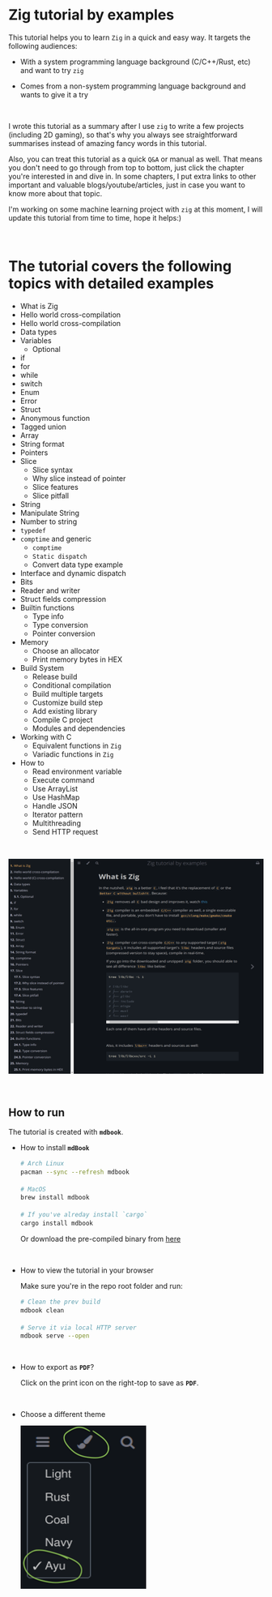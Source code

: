 # Zig tutorial by examples

This tutorial helps you to learn `Zig` in a quick and easy way. It targets the
following audiences:

- With a system programming language background (C/C++/Rust, etc) and want to
try `zig`

- Comes from a non-system programming language background and wants to give
it a try

</br>

I wrote this tutorial as a summary after I use `zig` to write a few projects
(including 2D gaming), so that's why you always see straightforward summarises
instead of amazing fancy words in this tutorial. 

Also, you can treat this tutorial as a quick `Q&A` or manual as well. That means
you don't need to go through from top to bottom, just click the chapter you're
interested in and dive in. In some chapters, I put extra links to other important
and valuable blogs/youtube/articles, just in case you want to know more about
that topic.

I'm working on some machine learning project with `zig` at this moment,  I will
update this tutorial from time to time, hope it helps:)

</br>

# The tutorial covers the following topics with detailed examples

- What is Zig
- Hello world cross-compilation
- Hello world  cross-compilation
- Data types
- Variables
    - Optional
- if
- for
- while
- switch
- Enum
- Error
- Struct
- Anonymous function
- Tagged union
- Array
- String format
- Pointers
- Slice
    - Slice syntax
    - Why slice instead of pointer
    - Slice features
    - Slice pitfall
- String
- Manipulate String
- Number to string
- `typedef`
- `comptime` and generic
    - `comptime`
    - `Static dispatch`
    - Convert data type example
- Interface and dynamic dispatch
- Bits
- Reader and writer
- Struct fields compression
- Builtin functions
    - Type info
    - Type conversion
    - Pointer conversion
- Memory
    - Choose an allocator
    - Print memory bytes in HEX
- Build System
    - Release build
    - Conditional compilation
    - Build multiple targets
    - Customize build step
    - Add existing library
    - Compile C project
    - Modules and dependencies
- Working with C
    - Equivalent functions in `Zig`
    - Variadic functions in `Zig`
- How to
    - Read environment variable
    - Execute command
    - Use ArrayList
    - Use HashMap
    - Handle JSON
    - Iterator pattern
    - Multithreading
    - Send HTTP request

</br>

![chapter-preview](./readme-images/chapter-preview.png)

</br>

## How to run

The tutorial is created with **`mdbook`**.

- How to install **`mdBook`**

    ```bash
    # Arch Linux
    pacman --sync --refresh mdbook

    # MacOS
    brew install mdbook

    # If you've alreday install `cargo`
    cargo install mdbook
    ```

    Or download the pre-compiled binary from [here](https://github.com/rust-lang/mdBook/releases)

    </br>

- How to view the tutorial in your browser

  Make sure you're in the repo root folder and run:

    ```bash
    # Clean the prev build
    mdbook clean

    # Serve it via local HTTP server
    mdbook serve --open
    ```

    </br>

- How to export as **`PDF`**?

    Click on the print icon on the right-top to save as **`PDF`**.

    </br>

- Choose a different theme

    ![choose-a-theme](./readme-images/choose-a-theme.png)

    </br>


